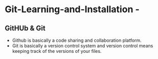 # Git-Learning-and-Installation -
## GitHUb & Git
- Github is basically a code sharing and collaboration platform.
- Git is basically a version control system and version control means keeping track of the versions of your files. 
